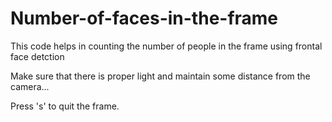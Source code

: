 # Number-of-faces-in-the-frame
This code helps in counting the number of people in the frame using frontal face detction

Make sure that there is proper light and maintain some distance from the camera...

Press 's' to quit the frame.

